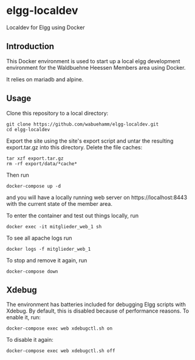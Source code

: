# elgg-localdev
Localdev for Elgg using Docker

## Introduction

This Docker environment is used to start up a local elgg development environment for the Waldbuehne Heessen Members area using Docker.

It relies on mariadb and alpine.

## Usage

Clone this repository to a local directory:

    git clone https://github.com/wabuehamm/elgg-localdev.git
    cd elgg-localdev

Export the site using the site's export script and untar the resulting export.tar.gz into this directory. Delete the file caches:

    tar xzf export.tar.gz
    rm -rf export/data/*cache*

Then run

    docker-compose up -d

and you will have a locally running web server on https://localhost:8443 with the current state of the member area.

To enter the container and test out things locally, run

    docker exec -it mitglieder_web_1 sh

To see all apache logs run

    docker logs -f mitglieder_web_1

To stop and remove it again, run

    docker-compose down

## Xdebug

The environment has batteries included for debugging Elgg scripts with Xdebug. By default, this is disabled because of performance reasons. To enable it, run:

    docker-compose exec web xdebugctl.sh on

To disable it again:

    docker-compose exec web xdebugctl.sh off
